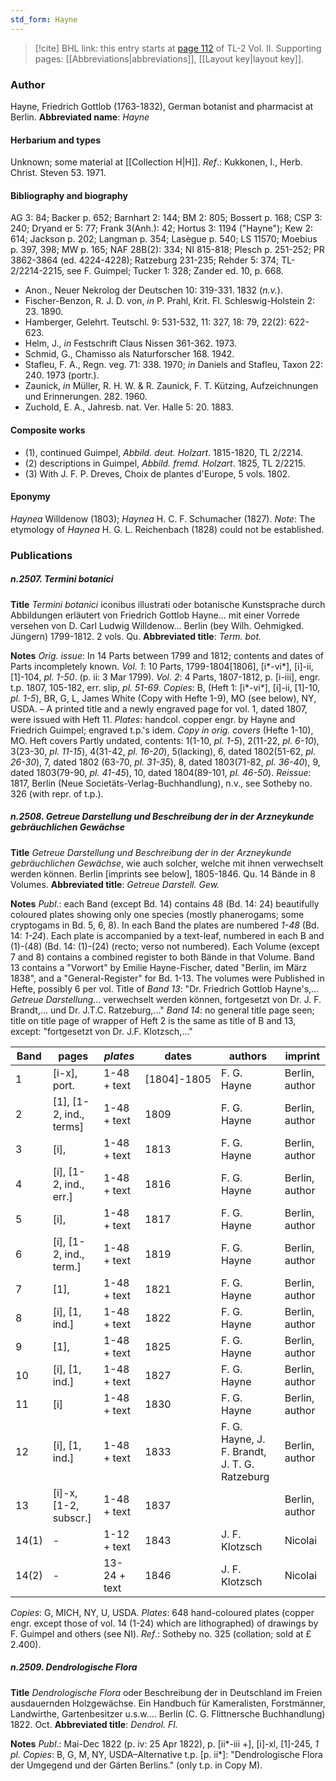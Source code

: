 ```yaml
---
std_form: Hayne
---
```


> [!cite] BHL link: this entry starts at [page 112](https://www.biodiversitylibrary.org/page/33068354) of TL-2 Vol. II.
> Supporting pages: [[Abbreviations|abbreviations]], [[Layout key|layout key]].

### Author

Hayne, Friedrich Gottlob (1763-1832), German botanist and pharmacist at Berlin. 
**Abbreviated name**: *Hayne*

#### Herbarium and types

Unknown; some material at [[Collection H|H]].
*Ref*.: Kukkonen, I., Herb. Christ. Steven 53. 1971.

#### Bibliography and biography

AG 3: 84; Backer p. 652; Barnhart 2: 144; BM 2: 805; Bossert p. 168; CSP 3: 240; Dryand er 5: 77; Frank 3(Anh.): 42; Hortus 3: 1194 ("Hayne"); Kew 2: 614; Jackson p. 202; Langman p. 354; Lasègue p. 540; LS 11570; Moebius p. 397, 398; MW p. 165; NAF 28B(2): 334; NI 815-818; Plesch p. 251-252; PR 3862-3864 (ed. 4224-4228); Ratzeburg 231-235; Rehder 5: 374; TL-2/2214-2215, see F. Guimpel; Tucker 1: 328; Zander ed. 10, p. 668.
- Anon., Neuer Nekrolog der Deutschen 10: 319-331. 1832 (*n.v.*).
- Fischer-Benzon, R. J. D. von, *in* P. Prahl, Krit. Fl. Schleswig-Holstein 2: 23. 1890.
- Hamberger, Gelehrt. Teutschl. 9: 531-532, 11: 327, 18: 79, 22(2): 622-623.
- Helm, J., *in* Festschrift Claus Nissen 361-362. 1973.
- Schmid, G., Chamisso als Naturforscher 168. 1942.
- Stafleu, F. A., Regn. veg. 71: 338. 1970; *in* Daniels and Stafleu, Taxon 22: 240. 1973 (portr.).
- Zaunick, *in* Müller, R. H. W. & R. Zaunick, F. T. Kützing, Aufzeichnungen und Erinnerungen. 282. 1960.
- Zuchold, E. A., Jahresb. nat. Ver. Halle 5: 20. 1883.

#### Composite works

- (1), continued Guimpel, *Abbild. deut. Holzart*. 1815-1820, TL 2/2214.
- (2) descriptions in Guimpel, *Abbild. fremd. Holzart*. 1825, TL 2/2215.
- (3) With J. F. P. Dreves, Choix de plantes d'Europe, 5 vols. 1802.

#### Eponymy

*Haynea* Willdenow (1803); *Haynea* H. C. F. Schumacher (1827). *Note*: The etymology of *Haynea* H. G. L. Reichenbach (1828) could not be established.

### Publications

##### n.2507. Termini botanici

**Title**
*Termini botanici* iconibus illustrati oder botanische Kunstsprache durch Abbildungen erläutert von Friedrich Gottlob Hayne... mit einer Vorrede versehen von D. Carl Ludwig Willdenow... Berlin (bey Wilh. Oehmigked. Jüngern) 1799-1812. 2 vols. Qu.
**Abbreviated title**: *Term. bot.*

**Notes**
*Orig. issue*: In 14 Parts between 1799 and 1812; contents and dates of Parts incompletely known.
*Vol. 1*: 10 Parts, 1799-1804\[1806\], \[i\*-vi\*\], \[i\]-ii, \[1\]-104, *pl. 1-50*. (p. ii: 3 Mar 1799).
*Vol. 2*: 4 Parts, 1807-1812, p. \[i-iii\], engr. t.p. 1807, 105-182, err. slip, *pl. 51-69*.
*Copies*: B, (Heft 1: \[i\*-vi\*\], \[i\]-ii, \[1\]-10, *pl. 1-5*), BR, G, L, James White (Copy with Hefte 1-9), MO (see below), NY, USDA. – A printed title and a newly engraved page for vol. 1, dated 1807, were issued with Heft 11.
*Plates*: handcol. copper engr. by Hayne and Friedrich Guimpel; engraved t.p.'s idem.
*Copy in orig. covers* (Hefte 1-10), MO. Heft covers Partly undated, contents: 1(1-10, *pl. 1-5*), 2(11-22, *pl. 6-10*), 3(23-30, *pl. 11-15*), 4(31-42, *pl. 16-20*), 5(lacking), 6, dated 1802(51-62, *pl. 26-30*), 7, dated 1802 (63-70, *pl. 31-35*), 8, dated 1803(71-82, *pl. 36-40*), 9, dated 1803(79-90, *pl. 41-45*), 10, dated 1804(89-101, *pl. 46-50*).
*Reissue*: 1817, Berlin (Neue Societäts-Verlag-Buchhandlung), n.v., see Sotheby no. 326 (with repr. of t.p.).

##### n.2508. Getreue Darstellung und Beschreibung der in der Arzneykunde gebräuchlichen Gewächse

**Title**
*Getreue Darstellung und Beschreibung der in der Arzneykunde gebräuchlichen Gewächse*, wie auch solcher, welche mit ihnen verwechselt werden können. Berlin \[imprints see below\], 1805-1846. Qu. 14 Bände in 8 Volumes.
**Abbreviated title**: *Getreue Darstell. Gew.*

**Notes**
*Publ*.: each Band (except Bd. 14) contains 48 (Bd. 14: 24) beautifully coloured plates showing only one species (mostly phanerogams; some cryptogams in Bd. 5, 6, 8). In each Band the plates are numbered *1-48* (Bd. 14: *1-24*). Each plate is accompanied by a text-leaf, numbered in each B and (1)-(48) (Bd. 14: (1)-(24) (recto; verso not numbered). Each Volume (except 7 and 8) contains a combined register to both Bände in that Volume. Band 13 contains a "Vorwort" by Emilie Hayne-Fischer, dated "Berlin, im März 1838", and a "General-Register" for Bd. 1-13. The volumes were Published in Hefte, possibly 6 per vol.
Title of *Band 13*: "Dr. Friedrich Gottlob Hayne's,... *Getreue Darstellung*... verwechselt werden können, fortgesetzt von Dr. J. F. Brandt,... und Dr. J.T.C. Ratzeburg,..."
*Band 14*: no general title page seen; title on title page of wrapper of Heft 2 is the same as title of B and 13, except: "fortgesetzt von Dr. J.F. Klotzsch,..."

|Band	|pages	|*plates*	|dates	|authors	|imprint|
|---	|---	|---	|---	|---	|---	|
|1	|\[i-x\], port.	|1-48 + text	|\[1804\]-1805	|F. G. Hayne	|Berlin, author|
|2	|\[1\], \[1-2, ind., terms\]	|1-48 + text	|1809	|F. G. Hayne	|Berlin, author|
|3	|\[i\],	|1-48 + text	|1813	|F. G. Hayne	|Berlin, author|
|4	|\[i\], \[1-2, ind., err.\]	|1-48 + text	|1816	|F. G. Hayne	|Berlin, author|
|5	|\[i\],	|1-48 + text	|1817	|F. G. Hayne	|Berlin, author|
|6	|\[i\], \[1-2, ind., term.\]	|1-48 + text	|1819	|F. G. Hayne	|Berlin, author|
|7	|\[1\],	|1-48 + text	|1821	|F. G. Hayne	|Berlin, author|
|8	|\[i\], \[1, ind.\]	|1-48 + text	|1822	|F. G. Hayne	|Berlin, author|
|9	|\[1\],	|1-48 + text	|1825	|F. G. Hayne	|Berlin, author|
|10	|\[i\], \[1, ind.\]	|1-48 + text	|1827	|F. G. Hayne	|Berlin, author|
|11	|\[i\]	|1-48 + text	|1830	|F. G. Hayne	|Berlin, author|
|12	|\[i\], \[1, ind.\]	|1-48 + text	|1833	|F. G. Hayne, J. F. Brandt, J. T. G. Ratzeburg	|Berlin, author|
|13	|\[i\]-x, \[1-2, subscr.\]	|1-48 + text	|1837	|	|Berlin, author|
|14(1)	|-	|1-12 + text	|1843	|J. F. Klotzsch	|Nicolai|
|14(2)	|-	|13-24 + text	|1846	|J. F. Klotzsch	|Nicolai|

*Copies*: G, MICH, NY, U, USDA.
*Plates*: 648 hand-coloured plates (copper engr. except those of vol. 14 (1-24) which are lithographed) of drawings by F. Guimpel and others (see NI).
*Ref*.: Sotheby no. 325 (collation; sold at £ 2.400).

##### n.2509. Dendrologische Flora

**Title**
*Dendrologische Flora* oder Beschreibung der in Deutschland im Freien ausdauernden Holzgewächse. Ein Handbuch für Kameralisten, Forstmänner, Landwirthe, Gartenbesitzer u.s.w.... Berlin (C. G. Flittnersche Buchhandlung) 1822. Oct.
**Abbreviated title**: *Dendrol. Fl.*

**Notes**
*Publ*.: Mai-Dec 1822 (p. iv: 25 Apr 1822), p. \[ii\*-iii +\], \[i\]-xl, \[1\]-245, *1 pl. Copies*: B, G, M, NY, USDA–Alternative t.p. \[p. ii\*\]: "Dendrologische Flora der Umgegend und der Gärten Berlins." (only t.p. in Copy M).

